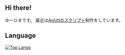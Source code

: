 ## Hi there!
ゆーひまです。
最近は<u>AviUtlのスクリプト</u>制作をしています。

## Language
[![Top Langs](https://github-readme-stats.vercel.app/api/top-langs/?username=yuhima03)](./)

<!--
Edited by YuHima
Leatest 2020-12-13
-->
